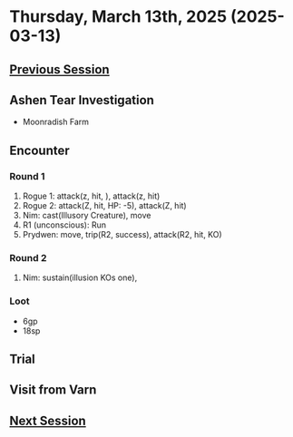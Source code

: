 # Thursday, March 13th, 2025 (2025-03-13)

## [Previous Session](./2025-03-06.md)

## Ashen Tear Investigation

- Moonradish Farm
  
## Encounter

### Round 1

1. Rogue 1: attack(z, hit, ), attack(z, hit)
1. Rogue 2: attack(Z, hit, HP: -5), attack(Z, hit)
1. Nim: cast(Illusory Creature), move
1. R1 (unconscious): Run
1. Prydwen: move, trip(R2, success), attack(R2, hit, KO)

### Round 2

1. Nim: sustain(illusion KOs one), 

### Loot

- 6gp
- 18sp

## Trial

## Visit from Varn



## [Next Session](./2025-xx-xx)
